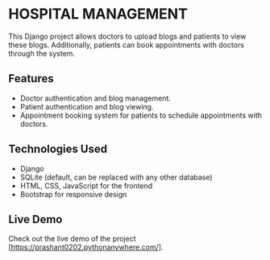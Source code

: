 # HOSPITAL MANAGEMENT 

This Django project allows doctors to upload blogs and patients to view these blogs. Additionally, patients can book appointments with doctors through the system.

## Features

- Doctor authentication and blog management.
- Patient authentication and blog viewing.
- Appointment booking system for patients to schedule appointments with doctors.

## Technologies Used

- Django
- SQLite (default, can be replaced with any other database)
- HTML, CSS, JavaScript for the frontend
- Bootstrap for responsive design

## Live Demo
Check out the live demo of the project [https://prashant0202.pythonanywhere.com/].
